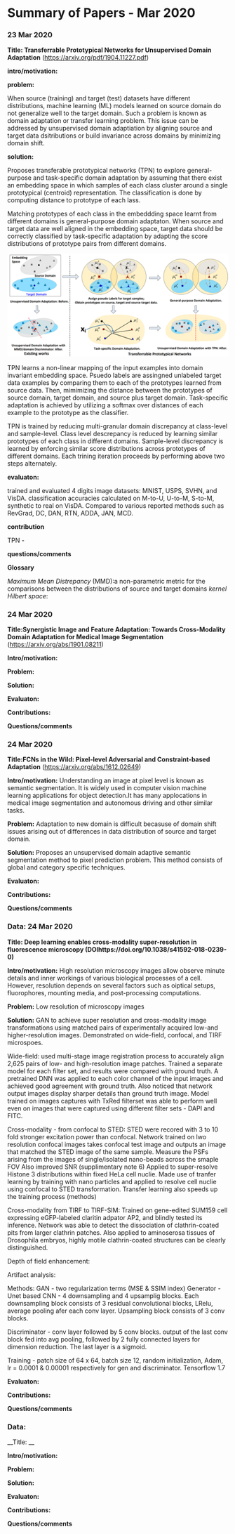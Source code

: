 # Summary of Papers - Mar 2020
### 23 Mar 2020

   __Title: Transferrable Prototypical Networks for Unsupervised Domain Adaptation__ (https://arxiv.org/pdf/1904.11227.pdf)

   __intro/motivation:__ 
   
  
   __problem:__
   
   When source (training) and target (test) datasets have different distributions, machine learning (ML) models learned on source domain do not generalize well to the target domain. Such a problem is known as domain adaptation or transfer learning problem. 
   This issue can be addressed by unsupervised domain adaptiation by aligning source and target data dsitributions or build invariance across domains by minimizing domain shift.


   __solution:__
   
   Proposes transferable prototypical networks (TPN) to explore general-purpose and task-specific domain adaptation by assuming that there exist an embedding space in which samples of each class cluster around a single prototypical (centroid) representation. The classification is done by computing distance to prototype of each lass. 
   
   Matching prototypes of each class in the embeddding space learnt from different domains is general-purpose domain adaptaton. When source and target data are well aligned in the embedding space, target data should be correctly classified by task-specific adaptation by adapting the score distributions of prototype pairs from different domains. 
   
   ![TPN](https://github.com/SanjeevaRDodlapati/work_plan/blob/master/Images/TPN.png)
      
   TPN learns a non-linear mapping of the input examples into domain invariant embedding space. Psuedo labels are assingned unlabeled target data examples by comparing them to each of the prototypes learned from source data. Then, mimimizing the distance between the prototypes of source domain, target domain, and source plus target domain. Task-specific adaptation is achieved by utilizing a softmax over distances of each example to the prototype as the classifier.
   
   TPN is trained by reducing multi-granular domain discrepancy at class-level and sample-level. Class level descrepancy is reduced by learning similar prototypes of each class in different domains. Sample-level discrepancy is learned by enforcing similar score distributions across prototypes of different domains. Each trining iteration proceeds by performing above two steps alternately.   
     
   __evaluaton:__
   
   trained and evaluated 4 digits image datasets: MNIST, USPS, SVHN, and VisDA. 
   classification accuracies calculated on M-to-U, U-to-M, S-to-M, synthetic to real on VisDA. Compared to various reported methods such as RevGrad, DC, DAN, RTN, ADDA, JAN, MCD. 
   
   
   __contribution__
   
   TPN -  

   __questions/comments__
   
   
   __Glossary__
   
   *Maximum Mean Distrepancy* (MMD):a non-parametric metric for the comparisons between the distributions of source and target domains
   *kernel Hilbert space*: 
   
   
   
 ### 24 Mar 2020  
   
   __Title:Synergistic Image and Feature Adaptation: Towards Cross-Modality Domain Adaptation for Medical Image Segmentation__ (https://arxiv.org/abs/1901.08211)


   __Intro/motivation:__
   
   
   __Problem:__


   __Solution:__
   
   
   __Evaluaton:__
   
   
   __Contributions:__
  
  
   __Questions/comments__
   
   
   
 ### 24 Mar 2020  
   
   __Title:FCNs in the Wild: Pixel-level Adversarial and Constraint-based Adaptation__ (https://arxiv.org/abs/1612.02649)


   __Intro/motivation:__ Understanding an image at pixel level is known as semantic segmentation. It is widely used in computer vision machine learning applications for object detection.It has many applocations in medical image segmentation and autonomous driving and other similar tasks.
   
   
   __Problem:__ Adaptation to new domain is difficult becasuse of domain shift issues arising out of differences in data distribution of source and target domain.


   __Solution:__
   Proposes an unsupervised domain adaptive semantic segmentation method to pixel prediction problem. This method consists of global and category specific techniques. 
   
   __Evaluaton:__
   
   
   __Contributions:__
  
  
   __Questions/comments__
   
   
   
 ### Data:  24 Mar 2020
   
   __Title: Deep learning enables cross-modality super-resolution in fluorescence microscopy (DOIhttps://doi.org/10.1038/s41592-018-0239-0)__


   __Intro/motivation:__ High resolution microscopy images allow observe minute details and inner workings of various biological processes of a cell. However, resolution depends on several factors such as oiptical setups, fluorophores, mounting media, and post-processing computations. 
   
   
   __Problem:__ Low resolution of microscopy images


   __Solution:__ GAN to achieve super resolution and cross-modality image transformations using matched pairs of experimentally acquired low-and higher-resolution images. 
   Demonstrated on wide-field, confocal, and TIRF microspoes. 
   
   Wide-field: 
   used multi-stage image registration process to accurately align 2,625 pairs of low- and high-resolution image patches.
   Trained a separate model for each filter set, and results were compared with ground truth.
   A pretrained DNN was applied to each color channel of the input images and achieved good agreement with ground truth.
   Also noticed that network output images display sharper details than ground truth image.
   Model trained on images captures with TxRed filterset was able to perform well even on images that were captured using different filter sets - DAPI and FITC. 
   
   Cross-modality - from confocal to STED:
   STED were recored with 3 to 10 fold stronger excitation power than confocal. 
   Network trained on lwo resolution confocal images takes confocal test image and outputs an image that matched the STED image of the same sample.
   Measure the PSFs arising from the images of single/isolated nano-beads across the smaple FOV
   Also improved SNR (supplimentary note 6)
   Applied to super-resolve Histone 3 distributions within fixed HeLa cell nuclie.
   Made use of tranfer learning by training with nano particles and applied to resolve cell nuclie using confocal to STED transformation.
   Transfer learning also speeds up the training process (methods)
   
   Cross-modality from TIRF to TIRF-SIM:
   Trained on gene-edited SUM159 cell expressing eGFP-labeled claritin adpator AP2, and blindly tested its inference. 
   Network was able to detect the dissociation of clathrin-coated pits from larger clathrin patches. 
   Also applied to aminoserosa tissues of Drosophila embryos, highly motile clathrin-coated structures can be clearly distinguished.
   
   Depth of field enhancement:
   
   Artifact analysis:
   
   Methods:
   GAN - two regularization terms (MSE & SSIM index)
   Generator - Unet based CNN - 4 downsampling and 4 upsamplig blocks. Each downsampling block consists of 3 residual convolutional blocks, LRelu, average pooling afer each conv layer. Upsampling block consists of 3 conv blocks.
   
   Discriminator - conv layer followed by 5 conv blocks. output of the last conv block fed into avg pooling, followed by 2 fully connected layers for dimension reduction. The last layer is a sigmoid. 
   
   Training - patch size of 64 x 64, batch size 12, random initialization, Adam, lr = 0.0001 & 0.00001 respectively for gen and discriminator. Tensorflow 1.7
   
   __Evaluaton:__
   
   
   __Contributions:__
  
  
   __Questions/comments__












 ### Data:  
   
   __Title: __


   __Intro/motivation:__
   
   
   __Problem:__


   __Solution:__
   
   
   __Evaluaton:__
   
   
   __Contributions:__
  
  
   __Questions/comments__
